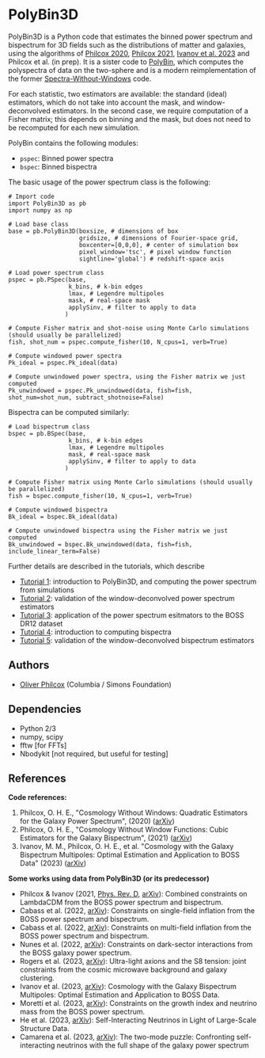# PolyBin3D
PolyBin3D is a Python code that estimates the binned power spectrum and bispectrum for 3D fields such as the distributions of matter and galaxies, using the algorithms of [Philcox 2020](https://arxiv.org/abs/2012.09389), [Philcox 2021](https://arxiv.org/abs/2107.06287), [Ivanov et al. 2023](https://arxiv.org/abs/2302.04414) and Philcox et al. (in prep). It is a sister code to [PolyBin](https://github.com/oliverphilcox/PolyBin), which computes the polyspectra of data on the two-sphere and is a modern reimplementation of the former [Spectra-Without-Windows](https://github.com/oliverphilcox/Spectra-Without-Windows) code. 

For each statistic, two estimators are available: the standard (ideal) estimators, which do not take into account the mask, and window-deconvolved estimators. In the second case, we require computation of a Fisher matrix; this depends on binning and the mask, but does not need to be recomputed for each new simulation. 

PolyBin contains the following modules:
- `pspec`: Binned power spectra
- `bspec`: Binned bispectra

The basic usage of the power spectrum class is the following:
```
# Import code
import PolyBin3D as pb
import numpy as np

# Load base class
base = pb.PolyBin3D(boxsize, # dimensions of box 
                    gridsize, # dimensions of Fourier-space grid, 
                    boxcenter=[0,0,0], # center of simulation box
                    pixel_window='tsc', # pixel window function
                    sightline='global') # redshift-space axis                    

# Load power spectrum class
pspec = pb.PSpec(base, 
                 k_bins, # k-bin edges
                 lmax, # Legendre multipoles
                 mask, # real-space mask
                 applySinv, # filter to apply to data
                )

# Compute Fisher matrix and shot-noise using Monte Carlo simulations (should usually be parallelized)
fish, shot_num = pspec.compute_fisher(10, N_cpus=1, verb=True)

# Compute windowed power spectra
Pk_ideal = pspec.Pk_ideal(data) 

# Compute unwindowed power spectra, using the Fisher matrix we just computed
Pk_unwindowed = pspec.Pk_unwindowed(data, fish=fish, shot_num=shot_num, subtract_shotnoise=False)
```

Bispectra can be computed similarly:
```
# Load bispectrum class
bspec = pb.BSpec(base, 
                 k_bins, # k-bin edges
                 lmax, # Legendre multipoles
                 mask, # real-space mask
                 applySinv, # filter to apply to data
                )

# Compute Fisher matrix using Monte Carlo simulations (should usually be parallelized)
fish = bspec.compute_fisher(10, N_cpus=1, verb=True)

# Compute windowed bispectra
Bk_ideal = bspec.Bk_ideal(data) 

# Compute unwindowed bispectra using the Fisher matrix we just computed
Bk_unwindowed = bspec.Bk_unwindowed(data, fish=fish, include_linear_term=False)
```

Further details are described in the tutorials, which describe
- [Tutorial 1](Tutorial%201%20-%20Pk%20from%20Simulations.ipynb): introduction to PolyBin3D, and computing the power spectrum from simulations
- [Tutorial 2](Tutorial%202%20-%20Validating%20the%20Unwindowed%20Pk%20Estimators.ipynb): validation of the window-deconvolved power spectrum estimators
- [Tutorial 3](Tutorial%203%20-%20BOSS%20Pk%20Multipoles.ipynb): application of the power spectrum esitmators to the BOSS DR12 dataset
- [Tutorial 4](Tutorial%204%20-%20Bk%20from%20Simulations.ipynb): introduction to computing bispectra
- [Tutorial 5](Tutorial%205%20-%20Validating%20the%20Unwindowed%20Bk%20Estimators.ipynb): validation of the window-deconvolved bispectrum estimators

## Authors
- [Oliver Philcox](mailto:ohep2@cantab.ac.uk) (Columbia / Simons Foundation)

## Dependencies
- Python 2/3
- numpy, scipy
- fftw [for FFTs]
- Nbodykit [not required, but useful for testing]

## References
**Code references:**
1. Philcox, O. H. E., "Cosmology Without Windows: Quadratic Estimators for the Galaxy Power Spectrum", (2020) ([arXiv](https://arxiv.org/abs/2012.09389))
2. Philcox, O. H. E., "Cosmology Without Window Functions: Cubic Estimators for the Galaxy Bispectrum", (2021) ([arXiv](https://arxiv.org/abs/2107.06287))
3. Ivanov, M. M., Philcox, O. H. E., et al. "Cosmology with the Galaxy Bispectrum Multipoles: Optimal Estimation and Application to BOSS Data" (2023) ([arXiv](https://arxiv.org/abs/2302.04414))

**Some works using data from PolyBin3D (or its predecessor)**
- Philcox & Ivanov (2021, [Phys. Rev. D](https://doi.org/10.1103/PhysRevD.105.043517), [arXiv](https://arxiv.org/abs/2112.04515)): Combined constraints on LambdaCDM from the BOSS power spectrum and bispectrum.
- Cabass et al. (2022, [arXiv](https://arxiv.org/abs/2201.07238)): Constraints on single-field inflation from the BOSS power spectrum and bispectrum.
- Cabass et al. (2022, [arXiv](https://arxiv.org/abs/2204.01781)): Constraints on multi-field inflation from the BOSS power spectrum and bispectrum.
- Nunes et al. (2022, [arXiv](https://arxiv.org/abs/2203.08093)): Constraints on dark-sector interactions from the BOSS galaxy power spectrum.
- Rogers et al. (2023, [arXiv](https://arxiv.org/abs/2301.08361)): Ultra-light axions and the S8 tension: joint constraints from the cosmic microwave background and galaxy clustering.
- Ivanov et al. (2023, [arXiv](https://arxiv.org/abs/2302.04414)): Cosmology with the Galaxy Bispectrum Multipoles: Optimal Estimation and Application to BOSS Data.
- Moretti et al. (2023, [arXiv](https://arxiv.org/abs/2306.09275)): Constraints on the growth index and neutrino mass from the BOSS power spectrum.
- He et al. (2023, [arXiv](https://arxiv.org/abs/2309.03956)): Self-Interacting Neutrinos in Light of Large-Scale Structure Data.
- Camarena et al. (2023, [arXiv](https://arxiv.org/abs/2309.03941)): The two-mode puzzle: Confronting self-interacting neutrinos with the full shape of the galaxy power spectrum 

